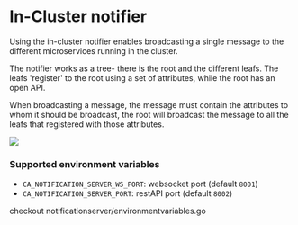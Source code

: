 # In-Cluster notifier

Using the in-cluster notifier enables broadcasting a single message to the different microservices running in the cluster.

The notifier works as a tree- there is the root and the different leafs.
The leafs 'register' to the root using a set of attributes, while the root has an open API.

When broadcasting a message, the message must contain the attributes to whom it should be broadcast, the root will broadcast the message to all the leafs that registered with those attributes.

<img src=".out/design.gif">


### Supported environment variables
* `CA_NOTIFICATION_SERVER_WS_PORT`: websocket port (default `8001`)
* `CA_NOTIFICATION_SERVER_PORT`: restAPI port (default `8002`)

checkout notificationserver/environmentvariables.go